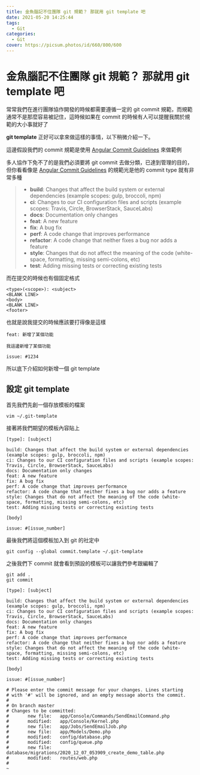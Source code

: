 ```yaml
---
title: 金魚腦記不住團隊 git 規範？ 那就用 git template 吧
date: 2021-05-20 14:25:44
tags:
  - Git
categories:
  - Git
cover: https://picsum.photos/id/660/800/600
---
```


# 金魚腦記不住團隊 git 規範？ 那就用 git template 吧

常常我們在進行團隊協作開發的時候都需要遵循一定的 git commit 規範，而規範通常不是那麼容易被記住，這時候如果在 commit 的時候有人可以提醒我關於規範的大小事就好了

**git template** 正好可以拿來做這樣的事情，以下稍微介紹一下。

這邊假設我們的 commit 規範是使用 [Angular Commit Guidelines](https://github.com/angular/angular/blob/22b96b9/CONTRIBUTING.md#-commit-message-guidelines) 來做範例

多人協作下免不了的是我們必須要將 git commit 去做分類，已達到管理的目的，但你看看像是 [Angular Commit Guidelines](https://github.com/angular/angular/blob/22b96b9/CONTRIBUTING.md#-commit-message-guidelines) 的規範光是他的 commit type 就有非常多種

> * **build**: Changes that affect the build system or external dependencies (example scopes: gulp, broccoli, npm)
> * **ci**: Changes to our CI configuration files and scripts (example scopes: Travis, Circle, BrowserStack, SauceLabs)
> * **docs**: Documentation only changes
> * **feat**: A new feature
> * **fix**: A bug fix
> * **perf**: A code change that improves performance
> * **refactor**: A code change that neither fixes a bug nor adds a feature
> * **style**: Changes that do not affect the meaning of the code (white-space, formatting, missing semi-colons, etc)
> * **test**: Adding missing tests or correcting existing tests

而在提交的時候也有個固定格式

```
<type>(<scope>): <subject>
<BLANK LINE>
<body>
<BLANK LINE>
<footer>
```

也就是說我提交的時候應該要打得像是這樣

```
feat: 新增了某個功能

我這邊新增了某個功能

issue: #1234
```

所以底下介紹如何新增一個 git template

## 設定 git template

首先我們先創一個存放模板的檔案

```
vim ~/.git-template
```

接著將我們期望的模板內容貼上

```
[type]: [subject]

build: Changes that affect the build system or external dependencies (example scopes: gulp, broccoli, npm)
ci: Changes to our CI configuration files and scripts (example scopes: Travis, Circle, BrowserStack, SauceLabs)
docs: Documentation only changes
feat: A new feature
fix: A bug fix
perf: A code change that improves performance
refactor: A code change that neither fixes a bug nor adds a feature
style: Changes that do not affect the meaning of the code (white-space, formatting, missing semi-colons, etc)
test: Adding missing tests or correcting existing tests

[body]

issue: #[issue_number]
```

最後我們將這個模板加入到 git 的社定中

```
git config --global commit.template ~/.git-template
```

之後我們下 commit 就會看到預設的模板可以讓我們參考跟編輯了

```
git add .
git commit
```

```
[type]: [subject]

build: Changes that affect the build system or external dependencies (example scopes: gulp, broccoli, npm)
ci: Changes to our CI configuration files and scripts (example scopes: Travis, Circle, BrowserStack, SauceLabs)
docs: Documentation only changes
feat: A new feature
fix: A bug fix
perf: A code change that improves performance
refactor: A code change that neither fixes a bug nor adds a feature
style: Changes that do not affect the meaning of the code (white-space, formatting, missing semi-colons, etc)
test: Adding missing tests or correcting existing tests

[body]

issue: #[issue_number]

# Please enter the commit message for your changes. Lines starting
# with '#' will be ignored, and an empty message aborts the commit.
#
# On branch master
# Changes to be committed:
#       new file:   app/Console/Commands/SendEmailCommand.php
#       modified:   app/Console/Kernel.php
#       new file:   app/Jobs/SendEmailJob.php
#       new file:   app/Models/Demo.php
#       modified:   config/database.php
#       modified:   config/queue.php
#       new file:   database/migrations/2020_12_07_053909_create_demo_table.php
#       modified:   routes/web.php
#
~
```
